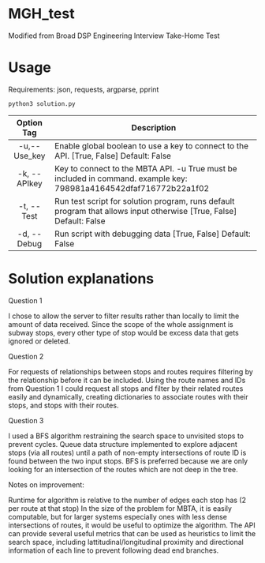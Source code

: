 # MGH_test
Modified from Broad DSP Engineering Interview Take-Home Test

# Usage
Requirements: json, requests, argparse, pprint
```
python3 solution.py 
```

Option Tag | Description
:-:        | ---
-u,--Use_key | Enable global boolean to use a key to connect to the API. [True, False] Default: False
-k, --APIkey | Key to connect to the MBTA API. -u True must be included in command. example key: 798981a4164542dfaf716772b22a1f02
-t, --Test |Run test script for solution program, runs default program that allows input otherwise [True, False] Default: False
-d, --Debug |Run script with debugging data [True, False] Default: False
   

# Solution explanations
Question 1 

I chose to allow the server to filter results rather than locally to limit the amount of data received. Since the scope of the whole assignment is subway stops, every other type of stop would be excess data that gets ignored or deleted. 

Question 2 

For requests of relationships between stops and routes requires filtering by the relationship before it can be included. Using the route names and IDs from Question 1 I could request all stops and filter by their related routes easily and dynamically, creating dictionaries to associate routes with their stops, and stops with their routes.  

Question 3

I used a BFS algorithm restraining the search space to unvisited stops to prevent cycles. Queue data structure implemented to explore adjacent stops (via all routes) until a path of non-empty intersections of route ID is found between the two input stops. BFS is preferred because we are only looking for an intersection of the routes which are not deep in the tree. 

Notes on improvement: 

Runtime for algorithm is relative to the number of edges each stop has (2 per route at that stop)
In the size of the problem for MBTA, it is easily computable, but for larger systems especially ones with less dense intersections of routes, it would be useful to optimize the algorithm. The API can provide several useful metrics that can be used as heuristics to limit the search space, including lattitudinal/longitudinal proximity and directional information of each line to prevent following dead end branches. 




